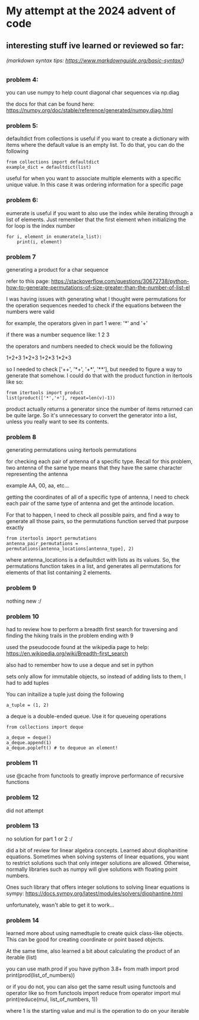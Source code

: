 # My attempt at the 2024 advent of code

## interesting stuff ive learned or reviewed so far:

###### (markdown syntax tips: https://www.markdownguide.org/basic-syntax/)

### problem 4:

you can use numpy to help count diagonal char sequences via np.diag

the docs for that can be found here: https://numpy.org/doc/stable/reference/generated/numpy.diag.html

### problem 5:
defaultdict from collections is useful if you want to create a dictionary with items where the default value is an empty list. To do that, you can do the following

    from collections import defaultdict
    example_dict = defaultdict(list)

useful for when you want to associate multiple elements with a specific unique value. In this case it was ordering information for a specific page

### problem 6:
eumerate is useful if you want to also use the index while iterating through a list of elements. Just remember that the first element when initializing the for loop is the index number

    for i, element in enumerate(a_list):
        print(i, element)

### problem 7
generating a product for a char sequence

refer to this page: https://stackoverflow.com/questions/30672738/python-how-to-generate-permutations-of-size-greater-than-the-number-of-list-el

I was having issues with generating what I thought were permutations for the operation sequences needed to check if the equations between the numbers were valid

for example, the operators given in part 1 were: '*' and '+'

if there was a number sequence like: 1 2 3

the operators and numbers needed to check would be the following

1+2+3
1\*2+3
1+2\*3
1\*2\*3

so I needed to check ['++', '*+', '+\*', '\*\*'], but needed to figure a way to generate that somehow. I could do that with the product function in itertools like so:

    from itertools import product
    list(product(['*','+'], repeat=len(v)-1))

product actually returns a generator since the number of items returned can be quite large. So it's unnecessary to convert the generator into a list, unless you really want to see its contents.

### problem 8
generating permutations using itertools permutations

for checking each pair of antenna of a specific type. Recall for this problem, two antenna of the same type means that they have the same character representing the antenna

example AA, 00, aa, etc...

getting the coordinates of all of a specific type of antenna, I need to check each pair of the same type of antenna and get the antinode location.

For that to happen, I need to check all possible pairs, and find a way to generate all those pairs, so the permutations function served that purpose exactly

    from itertools import permutations
    antenna_pair_permutations = permutations(antenna_locations[antenna_type], 2)

where antenna_locations is a defaultdict with lists as its values. So, the permutations function takes in a list, and generates all permutations for elements of that list containing 2 elements.

### problem 9
nothing new :/

### problem 10

had to review how to perform a breadth first search for traversing and finding the hiking trails in the problem ending with 9

used the pseudocode found at the wikipedia page to help: https://en.wikipedia.org/wiki/Breadth-first_search

also had to remember how to use a deque and set in python

sets only allow for immutable objects, so instead of adding lists to them, I had to add tuples

You can initailize a tuple just doing the following

    a_tuple = (1, 2)

a deque is a double-ended queue. Use it for queueing operations

    from collections import deque

    a_deque = deque()
    a_deque.append(1)
    a_deque.popleft() # to dequeue an element!

### problem 11

use @cache from functools to greatly improve performance of recursive functions

### problem 12

did not attempt

### problem 13

no solution for part 1 or 2 :/

did a bit of review for linear algebra concepts. Learned about diophanitine equations. Sometimes when solving systems of linear equations, you want to restrict solutions such that only integer solutions are allowed. Otherwise, normally libraries such as numpy will give solutions with floating point numbers. 

Ones such library that offers integer solutions to solving linear equations is sympy: https://docs.sympy.org/latest/modules/solvers/diophantine.html

unfortunately, wasn't able to get it to work...

### problem 14

learned more about using namedtuple to create quick class-like objects. This can be good for creating coordinate or point based objects.

At the same time, also learned a bit about calculating the product of an iterable (list)

you can use math.prod if you have python 3.8+
    from math import prod
    print(prod(list_of_numbers))

or if you do not, you can also get the same result using functools and operator like so
    from functools import reduce
    from operator import mul
    print(reduce(mul, list_of_numbers, 1))

where 1 is the starting value and mul is the operation to do on your iterable



